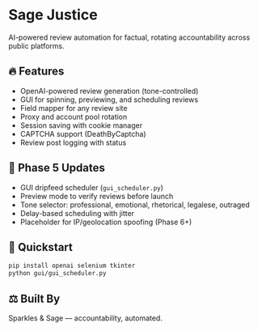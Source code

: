 # Sage Justice

AI-powered review automation for factual, rotating accountability across public platforms.

## 🔥 Features

- OpenAI-powered review generation (tone-controlled)
- GUI for spinning, previewing, and scheduling reviews
- Field mapper for any review site
- Proxy and account pool rotation
- Session saving with cookie manager
- CAPTCHA support (DeathByCaptcha)
- Review post logging with status

## 🧠 Phase 5 Updates

- GUI dripfeed scheduler (`gui_scheduler.py`)
- Preview mode to verify reviews before launch
- Tone selector: professional, emotional, rhetorical, legalese, outraged
- Delay-based scheduling with jitter
- Placeholder for IP/geolocation spoofing (Phase 6+)

## 🚀 Quickstart

```bash
pip install openai selenium tkinter
python gui/gui_scheduler.py
```

## ⚖️ Built By

Sparkles & Sage — accountability, automated.
